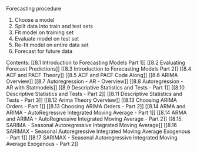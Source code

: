 Forecasting procedure
1. Choose a model
2. Split data into train and test sets
3. Fit model on training set
4. Evaluate model on test set
5. Re-fit model on entire data set
6. Forecast for future data

Contents:
[[8.1 Introduction to Forecasting Models Part 1]]
[[8.2 Evaluating Forecast Predictions]]
[[8.3 Introduction to Forecasting Models Part 2]]
[[8.4 ACF and PACF Theory]]
[[8.5 ACF and PACF Code Along]]
[[8.6 ARIMA Overview]]
[[8.7 Autoregression - AR - Overview]]
[[8.8 Autoregression - AR with Statmodels]]
[[8.9 Descriptive Statistics and Tests - Part 1]]
[[8.10 Descriptive Statistics and Tests - Part 2]]
[[8.11 Descriptive Statistics and Tests - Part 3]]
[[8.12 Arima Theory Overview]]
[[8.13 Choosing ARIMA Orders - Part 1]]
[[8.13 Choosing ARIMA Orders - Part 2]]
[[8.14 ARMA and ARIMA - AutoRegressive Integrated Moving Average - Part 1]]
[[8.14 ARMA and ARIMA - AutoRegressive Integrated Moving Average - Part 2]]
[[8.15. SARIMA - Seasonal Autoregressive Integrated Moving Average]]
[[8.16 SARIMAX - Seasonal Autoregressive Integrated Moving Average Exogenous - Part 1]]
[[8.17 SARIMAX - Seasonal Autoregressive Integrated Moving Average Exogenous - Part 2]]